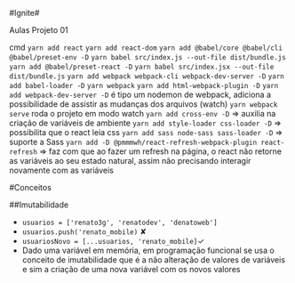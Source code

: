 #Ignite#

Aulas Projeto 01

cmd
```yarn add react```
```yarn add react-dom```
```yarn add @babel/core @babel/cli @babel/preset-env -D```
```yarn babel src/index.js --out-file dist/bundle.js```
```yarn add @babel/preset-react -D```
```yarn babel src/index.jsx --out-file dist/bundle.js```
```yarn add webpack webpack-cli webpack-dev-server -D```
```yarn add babel-loader -D```
```yarn webpack```
```yarn add html-webpack-plugin -D```
```yarn add webpack-dev-server -D``` é tipo um nodemon de webpack, adiciona a possibilidade de assistir as mudanças dos arquivos (watch)
```yarn webpack serve``` roda o projeto em modo watch
```yarn add cross-env -D``` => auxilia na criação de variáveis de ambiente
```yarn add style-loader css-loader -D``` => possibilita que o react leia css
```yarn add sass node-sass sass-loader -D``` => suporte a Sass
```yarn add -D @pmmmwh/react-refresh-webpack-plugin react-refresh``` => faz com que ao fazer um refresh na página, o react não retorne as variáveis ao seu estado natural, assim não precisando interagir novamente com as variáveis


#Conceitos

##Imutabilidade
  - ```usuarios = ['renato3g', 'renatodev', 'denatoweb']```
  - ```usuarios.push('renato_mobile)``` ✘
  - ```usuariosNovo = [...usuarios, 'renato_mobile]```✓
  - Dado uma variável em memória, em programação funcional se usa o conceito de imutabilidade que é a não alteração de valores de variáveis e sim a criação de uma nova variável com os novos valores